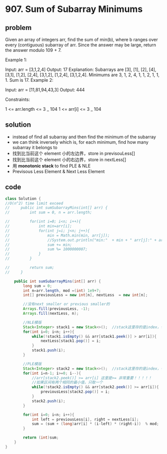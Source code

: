 # 907. Sum of Subarray Minimums

## problem

Given an array of integers arr, find the sum of min(b), where b ranges over every (contiguous) subarray of arr. Since the answer may be large, return the answer modulo 109 + 7.

Example 1:

Input: arr = [3,1,2,4]
Output: 17
Explanation:
Subarrays are [3], [1], [2], [4], [3,1], [1,2], [2,4], [3,1,2], [1,2,4], [3,1,2,4].
Minimums are 3, 1, 2, 4, 1, 1, 2, 1, 1, 1.
Sum is 17.
Example 2:

Input: arr = [11,81,94,43,3]
Output: 444

Constraints:

1 <= arr.length <= 3 _ 104
1 <= arr[i] <= 3 _ 104

## solution

- instead of find all subarray and then find the minimum of the subarray
- we can think inversely which is, for each minimum, find how many subarray it belongs to
- 找到比当前这个 element 小的左边界，store in previsouLess[]
- 找到比当前这个 element 小的右边界，store in nextLess[]
- 用 **monotonic stack** to find PLE & NLE
- Previsous Less Element & Next Less Element

## code

```java
class Solution {
//O(n^2) time limit exceed
//     public int sumSubarrayMins(int[] arr) {
//         int sum = 0, n = arr.length;

//         for(int i=0; i<n; i++){
//             int min=arr[i];
//             for(int j=i; j<n; j++){
//                 min = Math.min(min, arr[j]);
//                 //System.out.println("min:"  + min + " arr[j]:" + arr[j]);
//                 sum += min;
//                 sum %= 1000000007;
//             }
//         }

//         return sum;
//     }

    public int sumSubarrayMins(int[] arr) {
        long sum = 0;
        int n=arr.length, mod =(int) 1e9+7;
        int[] previousLess = new int[n], nextLess  = new int[n];

        //没有next smaller or previous smaller的
        Arrays.fill(previousLess, -1);
        Arrays.fill(nextLess, n);

        //NLE模版
        Stack<Integer> stack1 = new Stack<>();  //stack这里存的是index，也可以存int[]
        for(int i=0; i<n; i++){
            while(!stack1.isEmpty() && arr[stack1.peek()] > arr[i]){
                nextLess[stack1.pop()] = i;
            }
            stack1.push(i);
        }

        //PLE模版
        Stack<Integer> stack2 = new Stack<>();  //stack这里存的是index，也可以存int[]
        for(int i=n-1; i>=0; i--){
            //arr[stack2.peek()] >= arr[i] 这里是>= 非常重要！！！！！
            //如果区间有两个相同的最小值，只取一个
            while(!stack2.isEmpty() && arr[stack2.peek()] >= arr[i]){
                previousLess[stack2.pop()] = i;
            }
            stack2.push(i);
        }

        for(int i=0; i<n; i++){
            int left = previousLess[i], right = nextLess[i];
            sum = (sum + (long)arr[i] * (i-left) * (right-i))  % mod;
        }

        return (int)sum;
    }
}
```
